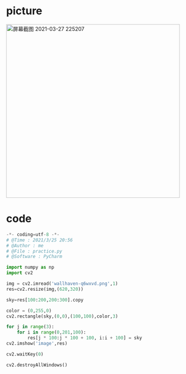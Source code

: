 # picture
<img width="467" alt="屏幕截图 2021-03-27 225207" src="https://user-images.githubusercontent.com/81300130/112724614-2d4ad780-8f4f-11eb-8876-a4b1d625f966.png">

# code
```python
-*- coding=utf-8 -*-
# @Time : 2021/3/25 20:56
# @Author : me
# @File : practice.py
# @Software : PyCharm

import numpy as np
import cv2

img = cv2.imread('wallhaven-q6wxvd.png',1)
res=cv2.resize(img,(620,320))

sky=res[100:200,200:300].copy

color = (0,255,0)
cv2.rectangle(sky,(0,0),(100,100),color,3)

for j in range(3):
    for i in range(0,201,100):
        res[j * 100:j * 100 + 100, i:i + 100] = sky
cv2.imshow('image',res)

cv2.waitKey(0)

cv2.destroyAllWindows()
```
